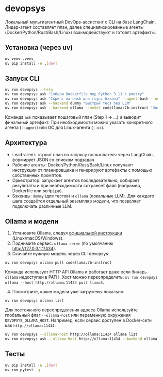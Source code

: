 # devopsys

Локальный мультиагентный DevOps-ассистент с CLI на базе LangChain. Лидер-агент составляет план, далее специализированные агенты (Docker/Python/Rust/Bash/Linux) взаимодействуют и готовят артефакты.

## Установка (через uv)

```bash
uv venv .venv
uv pip install -e .[dev]
```

## Запуск CLI

```bash
uv run devopsys --help
uv run devopsys ask "Собери Dockerfile под Python 3.11 c poetry"
uv run devopsys ask "Скрипт на bash для rsync бэкапа" --agent bash --out out/backup.sh
uv run devopsys ask --backend dummy "Быстрый тест без LLM"
uv run devopsys ask --backend ollama --model codellama:7b-instruct "Dockerfile для FastAPI"
```

Команда `ask` показывает пошаговый план (Step 1 → …) и выводит финальный артефакт. При необходимости можно указать конкретного агента (`--agent`) или ОС для Linux-агента (`--os`).

## Архитектура

- Lead-агент: строит план по запросу пользователя через LangChain, формирует JSON со списком подзадач.
- Рабочие агенты: Docker/Python/Rust/Bash/Linux получают инструкции от планировщика и генерируют артефакты с помощью собственных промптов.
- Оркестратор: запускает агентов последовательно, собирает результаты и при необходимости сохраняет файл (например, Dockerfile или script.py).
- Бэкенды: `dummy` (для тестов) и `ollama` (локальные LLM). Для каждого шага создаётся отдельный экземпляр модели, что позволяет подключать различные LLM.

## Ollama и модели

1. Установите Ollama, следуя [официальной инструкции](https://ollama.com/download) (Linux/macOS/Windows).
2. Поднимите сервис: `ollama serve` (по умолчанию http://127.0.0.1:11434).
3. Скачайте нужную модель через CLI devopsys:

```bash
uv run devopsys ollama pull codellama:7b-instruct
```

Команда использует HTTP API Ollama и работает даже если бинарь `ollama` недоступен в PATH. Хост можно переопределить: `uv run devopsys ollama --host http://ollama:11434 pull llama3`.

4. Посмотрите, какие модели уже загружены локально:

```bash
uv run devopsys ollama list
```

Для постоянного переопределения адреса Ollama используйте глобальный флаг `--ollama-host` или переменную окружения `DEVOPSYS_OLLAMA_HOST`. Например, если сервис доступен в Docker-сети как `http://ollama:11434`:

```bash
uv run devopsys --ollama-host http://ollama:11434 ollama list
uv run devopsys ask --ollama-host http://ollama:11434 --backend ollama --model codellama:7b-instruct "Dockerfile для FastAPI"
```

## Тесты

```bash
uv pip install -e .[dev]
uv run pytest -q
```
